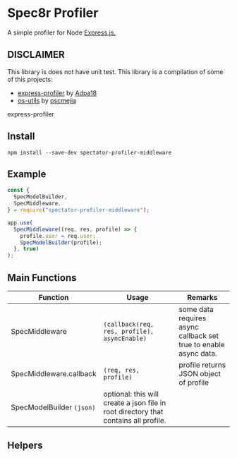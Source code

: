 # Spec8r Profiler

A simple profiler for Node [Express.js.](https://expressjs.com/)

## DISCLAIMER

This library is does not have unit test. This library is a compilation of some of this projects:

- [express-profiler](https://github.com/Adpa18/express-profiler) by [Adpa18](https://github.com/Adpa18)
- [os-utils](https://github.com/oscmejia/os-utils) by [oscmejia](https://github.com/oscmejia/)

express-profiler

## Install

`npm install --save-dev spectator-profiler-middleware`

## Example

```javascript
const {
  SpecModelBuilder,
  SpecMiddleware,
} = require("spectator-profiler-middleware");

app.use(
  SpecMiddleware((req, res, profile) => {
    profile.user = req.user;
    SpecModelBuilder(profile);
  }, true)
);
```

## Main Functions

| Function                  | Usage                                                                               | Remarks                                                          |
| ------------------------- | ----------------------------------------------------------------------------------- | ---------------------------------------------------------------- |
| SpecMiddleware            | `(callback(req, res, profile), asyncEnable)`                                        | some data requires async callback set true to enable async data. |
| SpecMiddleware.callback   | `(req, res, profile)`                                                               | profile returns JSON object of profile                           |
| SpecModelBuilder `(json)` | optional: this will create a json file in root directory that contains all profile. |

## Helpers

